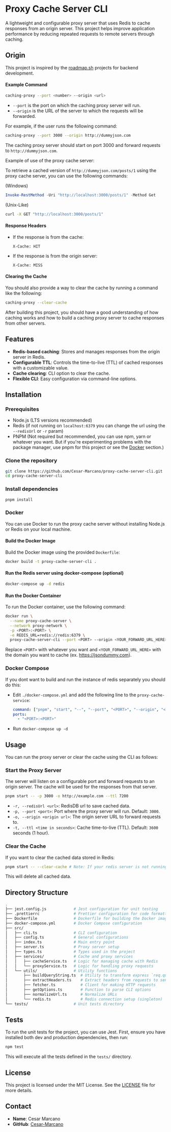 # Proxy Cache Server CLI

A lightweight and configurable proxy server that uses Redis to cache responses from an origin server. This project helps improve application performance by reducing repeated requests to remote servers through caching.

## Origin

This project is inspired by the [roadmap.sh](https://roadmap.sh/projects/caching-server) projects for backend development.

#### Example Command

```bash
caching-proxy --port <number> --origin <url>
```

- `--port` is the port on which the caching proxy server will run.
- `--origin` is the URL of the server to which the requests will be forwarded.

For example, if the user runs the following command:

```bash
caching-proxy --port 3000 --origin http://dummyjson.com
```

The caching proxy server should start on port 3000 and forward requests to `http://dummyjson.com`.

Example of use of the proxy cache server:

To retrieve a cached version of `http://dummyjson.com/posts/1` using the proxy cache server, you can use the following commands:

(Windows)

```powershell
Invoke-RestMethod -Uri "http://localhost:3000/posts/1" -Method Get
```

(Unix-Like)

```bash
curl -X GET "http://localhost:3000/posts/1"
```

#### Response Headers

- If the response is from the cache:
    ```text
    X-Cache: HIT
    ```
- If the response is from the origin server:
    ```text
    X-Cache: MISS
    ```

#### Clearing the Cache

You should also provide a way to clear the cache by running a command like the following:

```bash
caching-proxy --clear-cache
```

After building this project, you should have a good understanding of how caching works and how to build a caching proxy server to cache responses from other servers.

## Features

- **Redis-based caching**: Stores and manages responses from the origin server in Redis.
- **Configurable TTL**: Controls the time-to-live (TTL) of cached responses with a customizable value.
- **Cache clearing**: CLI option to clear the cache.
- **Flexible CLI**: Easy configuration via command-line options.

## Installation

### Prerequisites

- Node.js (LTS versions recommended)
- Redis (if not running on `localhost:6379` you can change the url using the `--redisUrl` or `-r` param)
- PNPM (Not required but recommended, you can use npm, yarn or whatever you want. But if you're experimenting problems with the package manager, use pnpm for this project or see the [Docker](#docker) section.)

### Clone the repository

```bash
git clone https://github.com/Cesar-Marcano/proxy-cache-server-cli.git
cd proxy-cache-server-cli
```

### Install dependencies

```bash
pnpm install
```

### Docker

You can use Docker to run the proxy cache server without installing Node.js or Redis on your local machine.

#### Build the Docker Image

Build the Docker image using the provided `Dockerfile`:

```bash
docker build -t proxy-cache-server-cli .
```

#### Run the Redis server using docker-compose (optional)

```bash
docker-compose up -d redis
```

#### Run the Docker Container

To run the Docker container, use the following command:

```bash
docker run \
  --name proxy-cache-server \
  --network proxy-network \
  -p <PORT>:<PORT> \
  -e REDIS_URL=redis://redis:6379 \
  proxy-cache-server-cli --port <PORT> --origin <YOUR_FORWARD_URL_HERE>
```

Replace `<PORT>` with whatever you want and `<YOUR_FORWARD_URL_HERE>` with the domain you want to cache (ex. https://jsondummy.com).

### Docker Compose

If you dont want to build and run the instance of redis separately you should do this:

- Edit `./docker-compose.yml` and add the following line to the `proxy-cache-service`:
    ```yml
    command: ["pnpm", "start", "--", "--port", "<PORT>", "--origin", "<FORWARD_URL>"]
    ports:
      - "<PORT>:<PORT>"
    ```

- Run `docker-compose up -d`

## Usage

You can run the proxy server or clear the cache using the CLI as follows:

### Start the Proxy Server

The server will listen on a configurable port and forward requests to an origin server. The cache will be used for the responses from that server.

```bash
pnpm start -- -p 3000 -o http://example.com --ttl 7200
```

- `-r, --redisUrl <url>`: RedisDB url to save cached data.
- `-p, --port <port>`: Port where the proxy server will run. Default: `3000`.
- `-o, --origin <origin url>`: The origin server URL to forward requests to.
- `-t, --ttl <time in seconds>`: Cache time-to-live (TTL). Default: `3600` seconds (1 hour).

### Clear the Cache

If you want to clear the cached data stored in Redis:

```bash
pnpm start -- --clear-cache # Note: If your redis server is not running in redis://localhost:6379 you must add -r <your redis server url>
```

This will delete all cached data.

## Directory Structure

```bash
.
├── jest.config.js            # Jest configuration for unit testing
├── .prettierrc               # Prettier configuration for code formatting
├── Dockerfile                # Dockerfile for building the Docker image
├── docker-compose.yml        # Docker Compose configuration
├── src/
│   ├── cli.ts                # CLI configuration
│   ├── config.ts             # General configurations
│   ├── index.ts              # Main entry point
│   ├── server.ts             # Proxy server setup
│   ├── types.ts              # Types used in the project
│   ├── services/             # Cache and proxy services
│   │   ├── cacheService.ts   # Logic for managing cache with Redis
│   │   └── proxyService.ts   # Logic for handling proxy requests
│   └── utils/                # Utility functions
│       ├── buildQueryString.ts  # Utility to transform express `req.query` to strings
│       ├── extractHeaders.ts    # Extract headers from requests to send to the origin server
│       ├── fetcher.ts           # Client for making HTTP requests
│       ├── getOptions.ts        # Function to parse CLI options
│       ├── normalizeUrl.ts      # Normalize URLs
│       └── redis.ts             # Redis connection setup (singleton)
└── tests/                    # Unit tests directory
```

## Tests

To run the unit tests for the project, you can use Jest. First, ensure you have installed both dev and production dependencies, then run:

```bash
npm test
```

This will execute all the tests defined in the `tests/` directory.

## License

This project is licensed under the MIT License. See the [LICENSE](LICENSE) file for more details.

## Contact

- **Name**: Cesar Marcano
- **GitHub**: [Cesar-Marcano](https://github.com/Cesar-Marcano)
